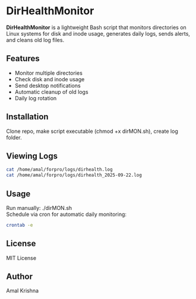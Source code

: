 # DirHealthMonitor

**DirHealthMonitor** is a lightweight Bash script that monitors directories on Linux systems for disk and inode usage, generates daily logs, sends alerts, and cleans old log files.

## Features
- Monitor multiple directories
- Check disk and inode usage
- Send desktop notifications
- Automatic cleanup of old logs
- Daily log rotation

## Installation
Clone repo, make script executable (chmod +x dirMON.sh), create log folder.

## Viewing Logs
```bash
cat /home/amal/forpro/logs/dirhealth.log
cat /home/amal/forpro/logs/dirhealth_2025-09-22.log
```

## Usage
Run manually: ./dirMON.sh  
Schedule via cron for automatic daily monitoring:  
```bash
crontab -e
```

## License
MIT License

## Author
Amal Krishna
